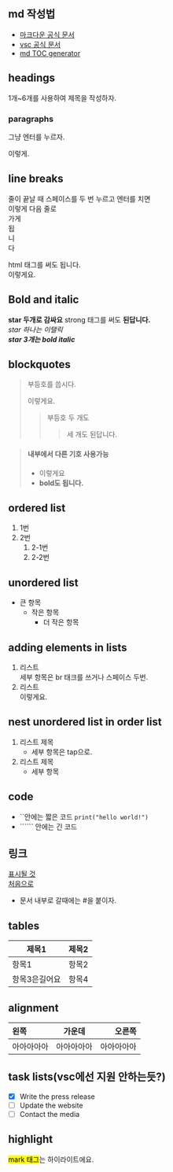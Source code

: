 ## md 작성법

- [마크다운 공식 문서](https://www.markdownguide.org/basic-syntax/)
- [vsc 공식 문서](https://code.visualstudio.com/docs/languages/markdown#_dynamic-previews-and-preview-locking)
- [md TOC generator](https://ecotrust-canada.github.io/markdown-toc/)

## headings

1개~6개를 사용하여 제목을 작성하자.

### paragraphs

그냥 엔터를 누르자.

이렇게.

## line breaks

줄이 끝날 때 스페이스를 두 번 누르고 엔터를 치면  
이렇게 다음 줄로  
가게  
됩  
니  
다

<p>html 태그를 써도 됩니다.<br>
이렇게요.

## Bold and italic

**star 두개로 감싸요**
strong 태그를 써도 <strong>된답니다.</strong><br>
_star 하나는 이탤릭_<br>
**_star 3개는 bold italic_**

## blockquotes

> 부등호를 씁시다.
>
> 이렇게요.
>
> > 부등호 두 개도
> >
> > > 세 개도 된답니다.

> #### 내부에서 다른 기호 사용가능
>
> - 이렇게요
> - **bold도 됩니다.**

## ordered list

1. 1번
2. 2번
   1. 2-1번
   2. 2-2번

## unordered list

- 큰 항목
  - 작은 항목
    - 더 작은 항목

## adding elements in lists

1. 리스트<br>
   세부 항목은 br 태크를 쓰거나 스페이스 두번.
2. 리스트  
   이렇게요.

## nest unordered list in order list

1. 리스트 제목
   - 세부 항목은 tap으로.
2. 리스트 제목
   - 세부 항목

## code

- ``안에는 짧은 코드  `print("hello world!")`
- \`````` 안에는 긴 코드

## 링크

[표시될 것](www.google.com)  
[처음으로](#md-작성법)

- 문서 내부로 갈때에는 #을 붙이자.

## tables

| 제목1         | 제목2 |
| ------------- | ----- |
| 항목1         | 항목2 |
| 항목3은길어요 | 항목4 |

## alignment

| 왼쪽       |   가운데   |     오른쪽 |
| :--------- | :--------: | ---------: |
| 아아아아아 | 아아아아아 | 아아아아아 |

## task lists(vsc에선 지원 안하는듯?)

- [x] Write the press release
- [ ] Update the website
- [ ] Contact the media

## highlight

<mark>mark 태그</mark>는 하이라이트에요.
